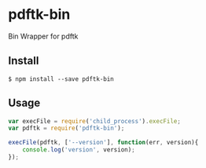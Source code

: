 # pdftk-bin
Bin Wrapper for pdftk


## Install

```
$ npm install --save pdftk-bin
```


## Usage

```js
var execFile = require('child_process').execFile;
var pdftk = require('pdftk-bin');

execFile(pdftk, ['--version'], function(err, version){
	console.log('version', version);
});
```
